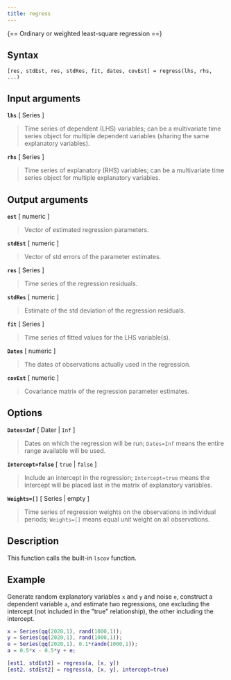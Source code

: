```yaml
---
title: regress
---
```


{== Ordinary or weighted least-square regression ==}


## Syntax

    [res, stdEst, res, stdRes, fit, dates, covEst] = regress(lhs, rhs, ...)


## Input arguments

__`lhs`__ [ Series ]
>
> Time series of dependent (LHS) variables; can be a multivariate time
> series object for multiple dependent variables (sharing the same
> explanatory variables).
>

__`rhs`__ [ Series ] 
>
> Time series of explanatory (RHS) variables; can be a multivariate time
> series object for multiple explanatory variables.
>

## Output arguments

__`est`__ [ numeric ]
>
> Vector of estimated regression parameters.
>

__`stdEst`__ [ numeric ]
>
> Vector of std errors of the parameter estimates.
>

__`res`__ [ Series ]
>
> Time series of the regression residuals.
>

__`stdRes`__ [ numeric ]
>
> Estimate of the std deviation of the regression residuals.
>

__`fit`__ [ Series ]
>
> Time series of fitted values for the LHS variable(s).
>

__`Dates`__ [ numeric ]
>
> The dates of observations actually used in the regression.
>

__`covEst`__ [ numeric ]
>
> Covariance matrix of the regression parameter estimates.
>

## Options

__`Dates=Inf`__ [ Dater | `Inf` ]
>
> Dates on which the regression will be run; `Dates=Inf` means the entire range
> available will be used.
>

__`Intercept=false`__ [ `true` | `false` ]
>
> Include an intercept in the regression; `Intercept=true` means the
> intercept will be placed last in the matrix of explanatory variables.
>

__`Weights=[]`__ [ Series | empty ]
>
> Time series of regression weights on the observations in individual
> periods; `Weights=[]` means equal unit weight on all observations.
>

## Description

This function calls the built-in `lscov` function.


## Example

Generate random explanatory variables `x` and `y` and noise `e`, construct a dependent
variable `a`, and estimate two regressions, one excluding the intercept
(not included in the "true" relationship), the other including the
intercept.

```matlab
x = Series(qq(2020,1), rand(1000,1));
y = Series(qq(2020,1), rand(1000,1));
e = Series(qq(2020,1), 0.1*randn(1000,1));
a = 0.5*x - 0.5*y + e;

[est1, stdEst2] = regress(a, [x, y])
[est2, stdEst2] = regress(a, [x, y], intercept=true)
```

